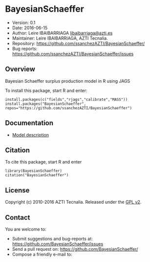 # BayesianSchaeffer
- Version: 0.1
- Date: 2016-06-15
- Author: Leire IBAIBARRIAGA <libaibarriaga@azti.es>
- Maintainer: Leire IBAIBARRIAGA, AZTI Tecnalia.
- Repository: <https://github.com/ssanchezAZTI/BayesianSchaeffer/>
- Bug reports: <https://github.com/ssanchezAZTI/BayesianSchaeffer/issues>

## Overview
Bayesian Schaeffer surplus production model in R using JAGS

To install this package, start R and enter:

	install.packages(c("fields","rjags","calibrate","MASS"))
	install.packages("BayesianSchaeffer", repos="https://github.com/ssanchezAZTI/BayesianSchaeffer")

## Documentation
- [Model description](http://flr-project.org/FLBEIA)

## Citation

To cite this package, start R and enter

	library(BayesianSchaeffer)
	citation("BayesianSchaeffer")

## License
Copyright (c) 2010-2016 AZTI Tecnalia. Released under the [GPL v2](http://www.gnu.org/licenses/gpl-2.0.html).

## Contact
You are welcome to:

- Submit suggestions and bug-reports at: <https://github.com/BayesianSchaeffer/issues>
- Send a pull request on: <https://github.com/BayesianSchaeffer/>
- Compose a friendly e-mail to: <libaibarriaga AT azti.es>
